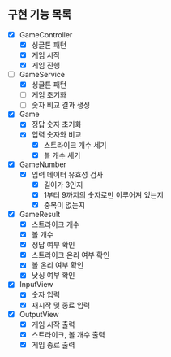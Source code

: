 ## 구현 기능 목록

- [x] GameController
  - [x] 싱글톤 패턴
  - [x] 게임 시작
  - [x] 게임 진행
     
- [ ] GameService
  - [x] 싱글톤 패턴
  - [ ] 게임 초기화
  - [ ] 숫자 비교 결과 생성
     
- [x] Game
  - [x] 정답 숫자 초기화
  - [x] 입력 숫자와 비교
    - [x] 스트라이크 개수 세기
    - [x] 볼 개수 세기
     
- [x] GameNumber
  - [x] 입력 데이터 유효성 검사
    - [x] 길이가 3인지
    - [x] 1부터 9까지의 숫자로만 이루어져 있는지
    - [x] 중복이 없는지
       
- [x] GameResult
  - [x] 스트라이크 개수
  - [x] 볼 개수
  - [x] 정답 여부 확인
  - [x] 스트라이크 온리 여부 확인
  - [x] 볼 온리 여부 확인
  - [x] 낫싱 여부 확인
     
- [x] InputView
  - [x] 숫자 입력
  - [x] 재시작 및 종료 입력
     
- [x] OutputView
  - [x] 게임 시작 출력
  - [x] 스트라이크, 볼 개수 출력
  - [x] 게임 종료 출력
